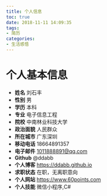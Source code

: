 ```yaml
---
title: 个人信息
toc: true
date: 2018-11-11 14:09:35
tags:
- 简历
categories:
- 生活感悟
---
```

# 个人基本信息
* **姓名** 刘石丰
* **性别** 男
* **学历** 本科
* **专业** 电子信息工程
* **院校** 中南林业科技大学
* **政治面貌** 人民群众
* **所在城市** 广东深圳
* **移动电话** 18664891357
* **电子邮件** 1011888891@qq.com
* **Github** @ddabb
* **个人博客** https://ddabb.github.io
* **求职状态** 在职，无离职意向
* **个人网站** https://www.60points.com
* **个人技能** 微信小程序,C#
